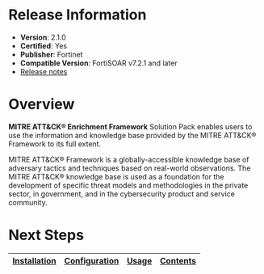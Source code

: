 # Release Information

- **Version**:  2.1.0
- **Certified**: Yes
- **Publisher**: Fortinet
- **Compatible Version**: FortiSOAR v7.2.1 and later
- [Release notes](./release_notes.md)

# Overview

**MITRE ATT&CK&reg; Enrichment Framework** Solution Pack enables users to use the information and knowledge base provided by the MITRE ATT&CK&reg; Framework to its full extent.

MITRE ATT&CK&reg; Framework is a globally-accessible knowledge base of adversary tactics and techniques based on real-world observations. The MITRE ATT&CK&reg; knowledge base is used as a foundation for the development of specific threat models and methodologies in the private sector, in government, and in the cybersecurity product and service community.

# Next Steps 
 
| [Installation](docs/setup.md#installation) | [Configuration](docs/setup.md#configuration) | [Usage](docs/usage.md) | [Contents](docs/contents.md) |
|--------------------------------------------|----------------------------------------------|------------------------|------------------------------|